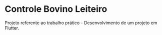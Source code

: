 # Controle Bovino Leiteiro

Projeto referente ao trabalho prático - Desenvolvimento de um projeto em Flutter.
